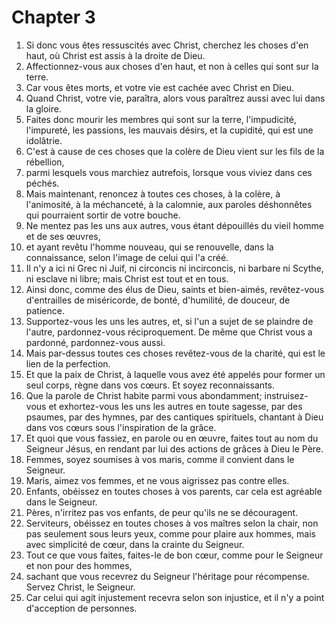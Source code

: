 # Chapter 3

1. Si donc vous êtes ressuscités avec Christ, cherchez les choses d'en haut, où Christ est assis à la droite de Dieu.
2. Affectionnez-vous aux choses d'en haut, et non à celles qui sont sur la terre.
3. Car vous êtes morts, et votre vie est cachée avec Christ en Dieu.
4. Quand Christ, votre vie, paraîtra, alors vous paraîtrez aussi avec lui dans la gloire.
5. Faites donc mourir les membres qui sont sur la terre, l'impudicité, l'impureté, les passions, les mauvais désirs, et la cupidité, qui est une idolâtrie.
6. C'est à cause de ces choses que la colère de Dieu vient sur les fils de la rébellion,
7. parmi lesquels vous marchiez autrefois, lorsque vous viviez dans ces péchés.
8. Mais maintenant, renoncez à toutes ces choses, à la colère, à l'animosité, à la méchanceté, à la calomnie, aux paroles déshonnêtes qui pourraient sortir de votre bouche.
9. Ne mentez pas les uns aux autres, vous étant dépouillés du vieil homme et de ses œuvres,
10. et ayant revêtu l'homme nouveau, qui se renouvelle, dans la connaissance, selon l'image de celui qui l'a créé.
11. Il n'y a ici ni Grec ni Juif, ni circoncis ni incirconcis, ni barbare ni Scythe, ni esclave ni libre; mais Christ est tout et en tous.
12. Ainsi donc, comme des élus de Dieu, saints et bien-aimés, revêtez-vous d'entrailles de miséricorde, de bonté, d'humilité, de douceur, de patience.
13. Supportez-vous les uns les autres, et, si l'un a sujet de se plaindre de l'autre, pardonnez-vous réciproquement. De même que Christ vous a pardonné, pardonnez-vous aussi.
14. Mais par-dessus toutes ces choses revêtez-vous de la charité, qui est le lien de la perfection.
15. Et que la paix de Christ, à laquelle vous avez été appelés pour former un seul corps, règne dans vos cœurs. Et soyez reconnaissants.
16. Que la parole de Christ habite parmi vous abondamment; instruisez-vous et exhortez-vous les uns les autres en toute sagesse, par des psaumes, par des hymnes, par des cantiques spirituels, chantant à Dieu dans vos cœurs sous l'inspiration de la grâce.
17. Et quoi que vous fassiez, en parole ou en œuvre, faites tout au nom du Seigneur Jésus, en rendant par lui des actions de grâces à Dieu le Père.
18. Femmes, soyez soumises à vos maris, comme il convient dans le Seigneur.
19. Maris, aimez vos femmes, et ne vous aigrissez pas contre elles.
20. Enfants, obéissez en toutes choses à vos parents, car cela est agréable dans le Seigneur.
21. Pères, n'irritez pas vos enfants, de peur qu'ils ne se découragent.
22. Serviteurs, obéissez en toutes choses à vos maîtres selon la chair, non pas seulement sous leurs yeux, comme pour plaire aux hommes, mais avec simplicité de cœur, dans la crainte du Seigneur.
23. Tout ce que vous faites, faites-le de bon cœur, comme pour le Seigneur et non pour des hommes,
24. sachant que vous recevrez du Seigneur l'héritage pour récompense. Servez Christ, le Seigneur.
25. Car celui qui agit injustement recevra selon son injustice, et il n'y a point d'acception de personnes.

